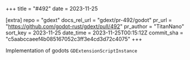 +++
title = "#492"
date = 2023-11-25

[extra]
repo = "gdext"
docs_rel_url = "gdext/pr-492/godot"
pr_url = "https://github.com/godot-rust/gdext/pull/492"
pr_author = "TitanNano"
sort_key = 2023-11-25
date_time = 2023-11-25T00:15:12Z
commit_sha = "c5aabccaeef4b085167052c3ff3e4cd3d72c4075"
+++

Implementation of godots `GDExtensionScriptInstance`
